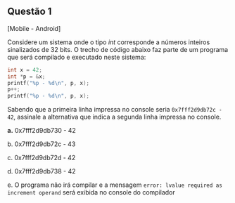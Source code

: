 

## Questão 1
[Mobile - Android]

Considere um sistema onde o tipo *int* corresponde a números inteiros sinalizados de 32 bits.
O trecho de código abaixo faz parte de um programa que será compilado e executado neste sistema:
```c
int x = 42;
int *p = &x;
printf("%p - %d\n", p, x);
p++;
printf("%p - %d\n", p, x);
```
Sabendo que a primeira linha impressa no console seria `0x7fff2d9db72c - 42`, assinale a alternativa que indica a segunda linha impressa no console.

**a.** 0x7fff2d9db730 - 42

b. 0x7fff2d9db72c - 43

c. 0x7fff2d9db72d - 42

d. 0x7fff2d9db738 - 42

e. O programa não irá compilar e a mensagem `error: lvalue required as increment operand` será exibida no console do compilador



